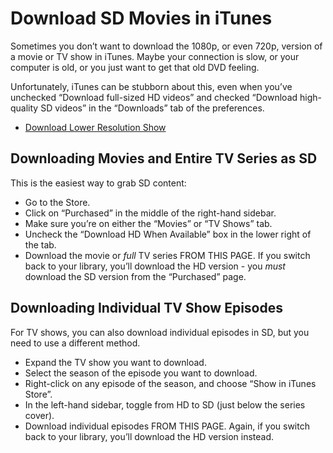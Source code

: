 # Download SD Movies in iTunes

Sometimes you don’t want to download the 1080p, or even 720p, version of a movie or TV show in iTunes. Maybe your connection is slow, or your computer is old, or you just want to get that old DVD feeling.

Unfortunately, iTunes can be stubborn about this, even when you’ve unchecked “Download full-sized HD videos” and checked “Download high-quality SD videos” in the “Downloads” tab of the preferences.

* [Download Lower Resolution Show](https://discussions.apple.com/thread/6516175?answerId=26546126022#26546126022)

## Downloading Movies and Entire TV Series as SD

This is the easiest way to grab SD content:

* Go to the Store.
* Click on “Purchased” in the middle of the right-hand sidebar.
* Make sure you’re on either the “Movies” or “TV Shows” tab.
* Uncheck the “Download HD When Available” box in the lower right of the tab.
* Download the movie or *full* TV series FROM THIS PAGE. If you switch back to your library, you’ll download the HD version - you *must* download the SD version from the “Purchased” page.

## Downloading Individual TV Show Episodes

For TV shows, you can also download individual episodes in SD, but you need to use a different method.

* Expand the TV show you want to download.
* Select the season of the episode you want to download.
* Right-click on any episode of the season, and choose “Show in iTunes Store”.
* In the left-hand sidebar, toggle from HD to SD (just below the series cover).
* Download individual episodes FROM THIS PAGE. Again, if you switch back to your library, you’ll download the HD version instead.
